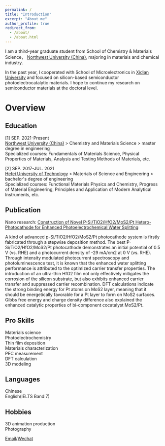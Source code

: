 ```yaml
---
permalink: /
title: "Introduction"
excerpt: "About me"
author_profile: true
redirect_from: 
  - /about/
  - /about.html
---
```


I am a third-year graduate student from School of Chemistry & Materials Science， [Northwest University (China)](https://english.nwu.edu.cn/), majoring in materials and chemical industry.

In the past year, I cooperated with School of Microelectronics in [Xidian University](https://en.xidian.edu.cn/) and focused on silicon-based semiconductor photoelectrocatalytic materials. I hope to continue my research on semiconductor materials at the doctoral level.

Overview
======

Education
------
[1] SEP. 2021-Present<br>
[Northwest University (China)](https://english.nwu.edu.cn/) > Chemistry and Materials Science > master degree in engineering<br>
Specialized courses: Fundamentals of Materials Science, Physical Properties of Materials, Analysis and Testing Methods of Materials, etc.

[2] SEP. 2017-JUL. 2021<br>
[Hefei University of Technology](https://www.hfut.edu.cn/) > Materials of Science and Engineering > bachelor's degree of engineering<br>
Specialized courses: Functional Materials Physics and Chemistry, Progress of Material Engineering, Principles and Application of Modern Analytical Instruments, etc.

Publication
------
Nano research: [Construction of Novel P-Si/TiO2/HfO2/MoS2/Pt Hetero-Photocathode for Enhanced Photoelectrochemical Water Splitting](https://www.sciopen.com/article/10.1007/s12274-023-6299-1)<br>

A kind of advanced p-Si/TiO2/HfO2/MoS2/Pt photocathode system is firstly fabricated through a stepwise deposition method. The best P-Si/TiO2/HfO2/MoS2/Pt photocathode demonstrates an initial potential of 0.5 V (vs. RHE) and a photocurrent density of -29 mA/cm2 at 0 V (vs. RHE). Through intensity modulated photocurrent spectroscopy and photoluminescence test, it is known that the enhanced water splitting performance is attributed to the optimized carrier transfer properties. The introduction of an ultra-thin HfO2 film not only effectively mitigates the corrosion of the silicon substrate, but also exhibits enhanced carrier transfer and suppressed carrier recombination. DFT calculations indicate the strong binding energy for Pt atoms on MoS2 layer, meaning that it should be energetically favorable for a Pt layer to form on MoS2 surfaces. Gibbs free energy and charge density difference also explained the enhanced catalytic properties of bi-component cocatalyst MoS2/Pt.

Pro Skills
------
Materials science<br>
Photoelectrochemistry<br>
Thin film deposition<br>
Materials characterization<br>
PEC measurement<br>
DFT calculation<br>
3D modeling<br>

Languages
------
Chinese<br>
English(IELTS Band 7)

Hobbies
------
3D animation production<br>
Photography

[Email](lijiaru@stumail.nwu.edu.cn)/[Wechat](images/Wechat.png)
